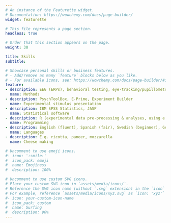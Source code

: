 ```yaml
---
# An instance of the Featurette widget.
# Documentation: https://wowchemy.com/docs/page-builder/
widget: featurette

# This file represents a page section.
headless: true

# Order that this section appears on the page.
weight: 30

title: Skills
subtitle:

# Showcase personal skills or business features.
# - Add/remove as many `feature` blocks below as you like.
# - For available icons, see: https://wowchemy.com/docs/page-builder/#icons
feature:
- description: EEG (ERPs), behavioral testing, eye-tracking/pupillometry, language screenings
  name: Methods
- description: PsychToolBox, E-Prime, Experiment Builder
  name: Experimental stimulus presentation
- description: IBM SPSS Statistics, JASP
  name: Statistical software
- description: R (experimental data pre-processing & analyses, using e.g., mixed regression models), Matlab (stimulus presentation & data processing for eye-tracking and EEG experiments)
  name: Programming
- description: English (fluent), Spanish (fair), Swedish (beginner), German Sign Language (beginner)
  name: Languages
- description: E.g. ricotta, paneer, mozzarella
  name: Cheese making

# Uncomment to use emoji icons.
#- icon: ':smile:'
#  icon_pack: emoji
#  name: Emojiness
#  description: 100% 

# Uncomment to use custom SVG icons.
# Place your custom SVG icon in `assets/media/icons/`.
# Reference the SVG icon name (without `.svg` extension) in the `icon` field.
# For example, reference `assets/media/icons/xyz.svg` as `icon: 'xyz'`
#- icon: your-custom-icon-name
#  icon_pack: custom
#  name: Surfing
#  description: 90%
---
```

